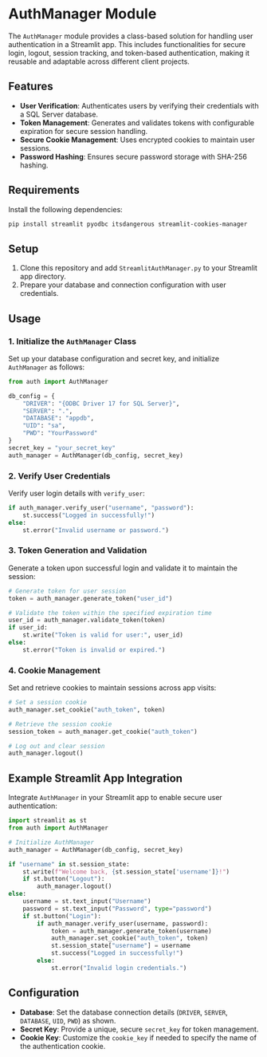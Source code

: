 
# AuthManager Module

The `AuthManager` module provides a class-based solution for handling user authentication in a Streamlit app. This includes functionalities for secure login, logout, session tracking, and token-based authentication, making it reusable and adaptable across different client projects.

## Features

- **User Verification**: Authenticates users by verifying their credentials with a SQL Server database.
- **Token Management**: Generates and validates tokens with configurable expiration for secure session handling.
- **Secure Cookie Management**: Uses encrypted cookies to maintain user sessions.
- **Password Hashing**: Ensures secure password storage with SHA-256 hashing.

## Requirements

Install the following dependencies:

```bash
pip install streamlit pyodbc itsdangerous streamlit-cookies-manager
```

## Setup

1. Clone this repository and add `StreamlitAuthManager.py` to your Streamlit app directory.
2. Prepare your database and connection configuration with user credentials.

## Usage

### 1. Initialize the `AuthManager` Class

Set up your database configuration and secret key, and initialize `AuthManager` as follows:

```python
from auth import AuthManager

db_config = {
    "DRIVER": "{ODBC Driver 17 for SQL Server}",
    "SERVER": ".",
    "DATABASE": "appdb",
    "UID": "sa",
    "PWD": "YourPassword"
}
secret_key = "your_secret_key"
auth_manager = AuthManager(db_config, secret_key)
```

### 2. Verify User Credentials

Verify user login details with `verify_user`:

```python
if auth_manager.verify_user("username", "password"):
    st.success("Logged in successfully!")
else:
    st.error("Invalid username or password.")
```

### 3. Token Generation and Validation

Generate a token upon successful login and validate it to maintain the session:

```python
# Generate token for user session
token = auth_manager.generate_token("user_id")

# Validate the token within the specified expiration time
user_id = auth_manager.validate_token(token)
if user_id:
    st.write("Token is valid for user:", user_id)
else:
    st.error("Token is invalid or expired.")
```

### 4. Cookie Management

Set and retrieve cookies to maintain sessions across app visits:

```python
# Set a session cookie
auth_manager.set_cookie("auth_token", token)

# Retrieve the session cookie
session_token = auth_manager.get_cookie("auth_token")

# Log out and clear session
auth_manager.logout()
```

## Example Streamlit App Integration

Integrate `AuthManager` in your Streamlit app to enable secure user authentication:

```python
import streamlit as st
from auth import AuthManager

# Initialize AuthManager
auth_manager = AuthManager(db_config, secret_key)

if "username" in st.session_state:
    st.write(f"Welcome back, {st.session_state['username']}!")
    if st.button("Logout"):
        auth_manager.logout()
else:
    username = st.text_input("Username")
    password = st.text_input("Password", type="password")
    if st.button("Login"):
        if auth_manager.verify_user(username, password):
            token = auth_manager.generate_token(username)
            auth_manager.set_cookie("auth_token", token)
            st.session_state["username"] = username
            st.success("Logged in successfully!")
        else:
            st.error("Invalid login credentials.")
```

## Configuration

- **Database**: Set the database connection details (`DRIVER`, `SERVER`, `DATABASE`, `UID`, `PWD`) as shown.
- **Secret Key**: Provide a unique, secure `secret_key` for token management.
- **Cookie Key**: Customize the `cookie_key` if needed to specify the name of the authentication cookie.


